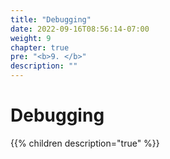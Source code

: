 ```yaml
---
title: "Debugging"
date: 2022-09-16T08:56:14-07:00
weight: 9
chapter: true
pre: "<b>9. </b>"
description: ""
---
```


# Debugging

{{% children description="true" %}}
